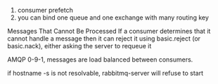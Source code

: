 1. consumer prefetch
2. you can bind one queue and one exchange  with many routing key



Messages That Cannot Be Processed
If a consumer determines that it cannot handle a message then it can 
reject it using basic.reject (or basic.nack), either asking the server to requeue it

AMQP 0-9-1, messages are load balanced between consumers.

if hostname -s is not resolvable, rabbitmq-server will refuse to start

